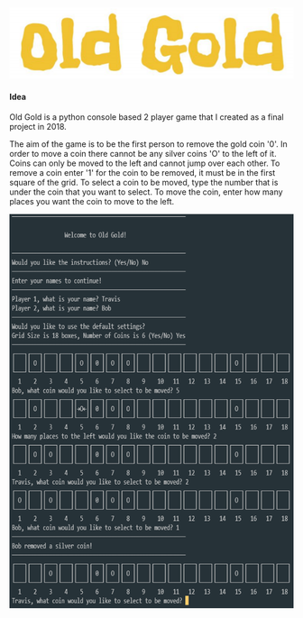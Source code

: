<img src="https://raw.githubusercontent.com/travisbyr/Old-Gold/main/Documentation%20Images/logo.png">

<h4>Idea</h4>

Old Gold is a python console based 2 player game that I created as a final project in 2018.

The aim of the game is to be the first person to remove the gold coin '0'. In order to move a coin there cannot be any silver coins 'O' to the left of it. Coins can only be moved to the left and cannot jump over each other. To remove a coin enter '1' for the coin to be removed, it must be in the first square of the grid. To select a coin to be moved, type the number that is under the coin that you want to select. To move the coin, enter how many places you want the coin to move to the left.

<img src="https://raw.githubusercontent.com/travisbyr/Old-Gold/main/Documentation%20Images/code.png" height="700">
